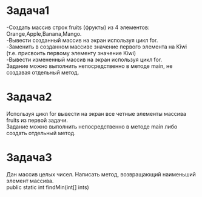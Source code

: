 # Задача1 

-Cоздать массив строк fruits (фрукты) из 4 элементов: Orange,Apple,Banana,Mango.  
-Вывести созданный массив на экран используя цикл for.  
-Заменить в созданном массиве значение первого элемента на Kiwi (т.е. присвоить первому элементу значение Kiwi)  
-Вывести измененный массив на экран используя цикл for.    
Задание можно выполнить непосредственно в методе main, не создавая отдельный метод.  

# Задача2  
Используя цикл for вывести на экран все четные элементы  массива fruits из первой задачи.  
Задание можно выполнить непосредственно в методе main либо создать  отдельный метод.

# Задача3 

Дан массив целых чисел. Написать метод, возвращающий наименьший элемент
массива.   
public static int findMin(int[] ints)  








